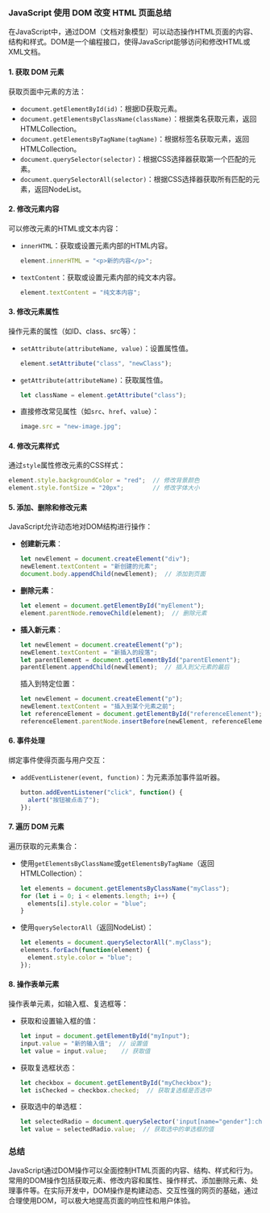 ### JavaScript 使用 DOM 改变 HTML 页面总结

在JavaScript中，通过DOM（文档对象模型）可以动态操作HTML页面的内容、结构和样式。DOM是一个编程接口，使得JavaScript能够访问和修改HTML或XML文档。

#### 1. 获取 DOM 元素

获取页面中元素的方法：

- `document.getElementById(id)`：根据ID获取元素。
- `document.getElementsByClassName(className)`：根据类名获取元素，返回HTMLCollection。
- `document.getElementsByTagName(tagName)`：根据标签名获取元素，返回HTMLCollection。
- `document.querySelector(selector)`：根据CSS选择器获取第一个匹配的元素。
- `document.querySelectorAll(selector)`：根据CSS选择器获取所有匹配的元素，返回NodeList。

#### 2. 修改元素内容

可以修改元素的HTML或文本内容：

- `innerHTML`：获取或设置元素内部的HTML内容。
    
    ```javascript
    element.innerHTML = "<p>新的内容</p>";
    ```
    
- `textContent`：获取或设置元素内部的纯文本内容。
    
    ```javascript
    element.textContent = "纯文本内容";
    ```
    

#### 3. 修改元素属性

操作元素的属性（如ID、class、src等）：

- `setAttribute(attributeName, value)`：设置属性值。
    
    ```javascript
    element.setAttribute("class", "newClass");
    ```
    
- `getAttribute(attributeName)`：获取属性值。
    
    ```javascript
    let className = element.getAttribute("class");
    ```
    
- 直接修改常见属性（如`src`、`href`、`value`）：
    
    ```javascript
    image.src = "new-image.jpg";
    ```
    

#### 4. 修改元素样式

通过`style`属性修改元素的CSS样式：

```javascript
element.style.backgroundColor = "red";  // 修改背景颜色
element.style.fontSize = "20px";        // 修改字体大小
```

#### 5. 添加、删除和修改元素

JavaScript允许动态地对DOM结构进行操作：

- **创建新元素**：
    
    ```javascript
    let newElement = document.createElement("div");
    newElement.textContent = "新创建的元素";
    document.body.appendChild(newElement);  // 添加到页面
    ```
    
- **删除元素**：
    
    ```javascript
    let element = document.getElementById("myElement");
    element.parentNode.removeChild(element);  // 删除元素
    ```
    
- **插入新元素**：
    
    ```javascript
    let newElement = document.createElement("p");
    newElement.textContent = "新插入的段落";
    let parentElement = document.getElementById("parentElement");
    parentElement.appendChild(newElement);  // 插入到父元素的最后
    ```
    
    插入到特定位置：
    
    ```javascript
    let newElement = document.createElement("p");
    newElement.textContent = "插入到某个元素之前";
    let referenceElement = document.getElementById("referenceElement");
    referenceElement.parentNode.insertBefore(newElement, referenceElement);
    ```
    

#### 6. 事件处理

绑定事件使得页面与用户交互：

- `addEventListener(event, function)`：为元素添加事件监听器。
    
    ```javascript
    button.addEventListener("click", function() {
      alert("按钮被点击了");
    });
    ```
    

#### 7. 遍历 DOM 元素

遍历获取的元素集合：

- 使用`getElementsByClassName`或`getElementsByTagName`（返回HTMLCollection）：
    
    ```javascript
    let elements = document.getElementsByClassName("myClass");
    for (let i = 0; i < elements.length; i++) {
      elements[i].style.color = "blue";
    }
    ```
    
- 使用`querySelectorAll`（返回NodeList）：
    
    ```javascript
    let elements = document.querySelectorAll(".myClass");
    elements.forEach(function(element) {
      element.style.color = "blue";
    });
    ```
    

#### 8. 操作表单元素

操作表单元素，如输入框、复选框等：

- 获取和设置输入框的值：
    
    ```javascript
    let input = document.getElementById("myInput");
    input.value = "新的输入值";  // 设置值
    let value = input.value;    // 获取值
    ```
    
- 获取复选框状态：
    
    ```javascript
    let checkbox = document.getElementById("myCheckbox");
    let isChecked = checkbox.checked;  // 获取复选框是否选中
    ```
    
- 获取选中的单选框：
    
    ```javascript
    let selectedRadio = document.querySelector('input[name="gender"]:checked');
    let value = selectedRadio.value;  // 获取选中的单选框的值
    ```
    

### 总结

JavaScript通过DOM操作可以全面控制HTML页面的内容、结构、样式和行为。常用的DOM操作包括获取元素、修改内容和属性、操作样式、添加删除元素、处理事件等。在实际开发中，DOM操作是构建动态、交互性强的网页的基础，通过合理使用DOM，可以极大地提高页面的响应性和用户体验。